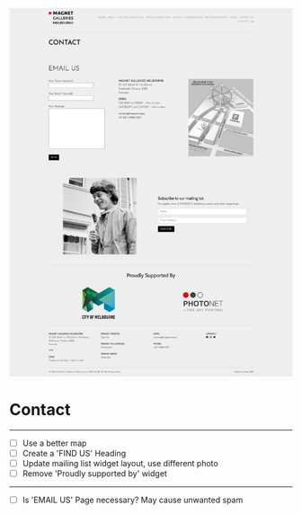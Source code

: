 ![](2021-11-27-13-34-08.png)

# Contact
---------
- [ ] Use a better map
- [ ] Create a 'FIND US' Heading
- [ ] Update mailing list widget layout, use different photo
- [ ] Remove 'Proudly supported by' widget
---------
- [ ] Is 'EMAIL US' Page necessary? May cause unwanted spam

